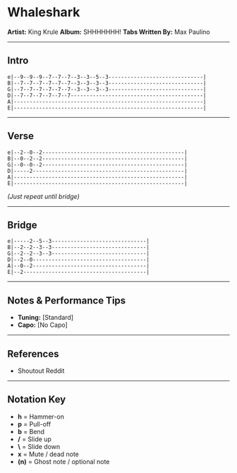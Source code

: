# Whaleshark
**Artist:** King Krule
**Album:** SHHHHHHH!
**Tabs Written By:** Max Paulino

---

## Intro

```plaintext
e|--9--9--9--7--7--7--3--3--5--3------------------------------|
B|--7--7--7--7--7--7--3--3--3--3------------------------------|
G|--7--7--7--7--7--7--3--3--3--3------------------------------|
D|--7--7--7--7--7--7------------------------------------------|
A|------------------------------------------------------------|
E|------------------------------------------------------------|
```
---
## Verse

```plaintext
e|--2--0--2---------------------------------------------|
B|--0--2--2---------------------------------------------|
G|--0--0--2---------------------------------------------|
D|-----2------------------------------------------------|
A|------------------------------------------------------|
E|------------------------------------------------------|
```
*(Just repeat until bridge)*

---
## Bridge

```plaintext
e|-----2--5--3------------------------------|
B|--2--2--3--3------------------------------|
G|--2--2--3--3------------------------------|
D|--2--0------------------------------------|
A|--0--2------------------------------------|
E|--2---------------------------------------|
```
---


## Notes & Performance Tips

- **Tuning:** [Standard]  
- **Capo:** [No Capo]  
---

## References

- Shoutout Reddit

---

## Notation Key

- **h** = Hammer-on  
- **p** = Pull-off  
- **b** = Bend  
- **/** = Slide up  
- **\\** = Slide down  
- **x** = Mute / dead note  
- **(n)** = Ghost note / optional note

```
